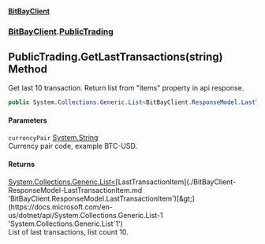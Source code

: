 #### [BitBayClient](./index.md 'index')
### [BitBayClient](./BitBayClient.md 'BitBayClient').[PublicTrading](./BitBayClient-PublicTrading.md 'BitBayClient.PublicTrading')
## PublicTrading.GetLastTransactions(string) Method
Get last 10 transaction. Return list from "items" property in api response.  
```csharp
public System.Collections.Generic.List<BitBayClient.ResponseModel.LastTransactionItem> GetLastTransactions(string currencyPair);
```
#### Parameters
<a name='BitBayClient-PublicTrading-GetLastTransactions(string)-currencyPair'></a>
`currencyPair` [System.String](https://docs.microsoft.com/en-us/dotnet/api/System.String 'System.String')  
Currency pair code, example BTC-USD.  
  
#### Returns
[System.Collections.Generic.List&lt;](https://docs.microsoft.com/en-us/dotnet/api/System.Collections.Generic.List-1 'System.Collections.Generic.List`1')[LastTransactionItem](./BitBayClient-ResponseModel-LastTransactionItem.md 'BitBayClient.ResponseModel.LastTransactionItem')[&gt;](https://docs.microsoft.com/en-us/dotnet/api/System.Collections.Generic.List-1 'System.Collections.Generic.List`1')  
List of last transactions, list count 10.  
